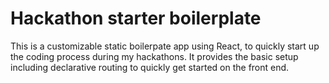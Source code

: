 



# Hackathon starter boilerplate



This is a customizable static boilerpate app using React, to quickly start up the coding process during my hackathons. It provides the basic setup including declarative routing to quickly get started on the front end.


